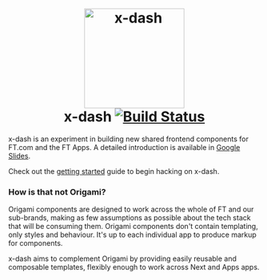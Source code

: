 <h1 align="center">
	<img src="https://user-images.githubusercontent.com/271645/38416861-1e6c6202-398e-11e8-907c-8c199a03988a.png" width="200" alt="x-dash"><br>
	x-dash
	<a href="https://circleci.com/gh/Financial-Times/x-dash/tree/master">
		<img alt="Build Status" src="https://circleci.com/gh/Financial-Times/x-dash/tree/master.svg?style=svg">
	</a>
</h1>

x-dash is an experiment in building new shared frontend components for FT.com and the FT Apps. A detailed introduction is available in [Google Slides].

Check out the [getting started] guide to begin hacking on x-dash.

[Google Slides]: https://docs.google.com/presentation/d/1Z8mGsv4JU2TafNPIHw2RcejoNp7AN_v4LfCCGC7qrgw/edit?usp=sharing
[getting started]: https://financial-times.github.io/x-dash/docs/getting-started

### How is that not Origami?

Origami components are designed to work across the whole of FT and our sub-brands, making as few assumptions as possible about the tech stack that will be consuming them. Origami components don't contain templating, only styles and behaviour. It's up to each individual app to produce markup for components.

x-dash aims to complement Origami by providing easily reusable and composable templates, flexibly enough to work across Next and Apps apps.
